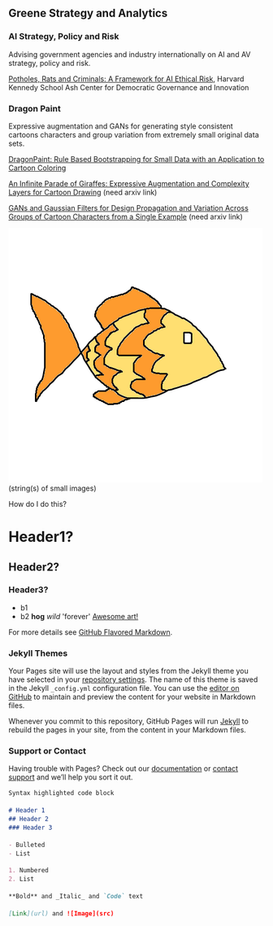 ## Greene Strategy and Analytics

### AI Strategy, Policy and Risk
Advising government agencies and industry internationally on AI and AV strategy, policy and risk. 

[Potholes, Rats and Criminals: A Framework for AI Ethical Risk](https://datasmart.ash.harvard.edu/news/article/potholes-rats-and-criminals), Harvard Kennedy School Ash Center for Democratic Governance and Innovation




### Dragon Paint
Expressive augmentation and GANs for generating style consistent cartoons characters and group variation from extremely small original data sets.

[DragonPaint: Rule Based Bootstrapping for Small Data with an Application to Cartoon Coloring](https://www.papis.io/proceedings)

[An Infinite Parade of Giraffes: Expressive Augmentation and Complexity Layers for Cartoon Drawing](https://www.kgretchengreene.com/) (need arxiv link)

[GANs and Gaussian Filters for Design Propagation and Variation Across Groups of Cartoon Characters from a Single Example](https://www.kgretchengreene.com/) (need arxiv link)

![Image](./FishC.png) (string(s) of small images)

How do I do this? 
# Header1? 
## Header2? 
### Header3?
- b1
- b2
**hog** _wild_ 'forever'
[Awesome art!](https://www.kgretchengreene.com/)

For more details see [GitHub Flavored Markdown](https://guides.github.com/features/mastering-markdown/).

### Jekyll Themes

Your Pages site will use the layout and styles from the Jekyll theme you have selected in your [repository settings](https://github.com/kggreene/kggreene.github.io/settings). The name of this theme is saved in the Jekyll `_config.yml` configuration file.
You can use the [editor on GitHub](https://github.com/kggreene/kggreene.github.io/edit/master/README.md) to maintain and preview the content for your website in Markdown files.

Whenever you commit to this repository, GitHub Pages will run [Jekyll](https://jekyllrb.com/) to rebuild the pages in your site, from the content in your Markdown files.

### Support or Contact

Having trouble with Pages? Check out our [documentation](https://help.github.com/categories/github-pages-basics/) or [contact support](https://github.com/contact) and we’ll help you sort it out.
```markdown
Syntax highlighted code block

# Header 1
## Header 2
### Header 3

- Bulleted
- List

1. Numbered
2. List

**Bold** and _Italic_ and `Code` text

[Link](url) and ![Image](src)
```
